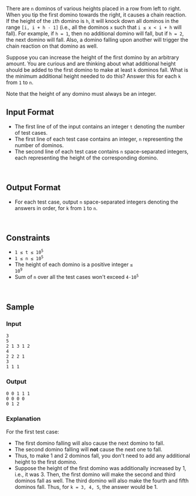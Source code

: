 <!-- 
** To be edited by problem admin.
        PROBLEM ABSTRACT:
            Eg: given an array of integers, find continuous subarray such that, sum of it's elements is maximum.
                Return the sum of the subarray.
                Egde cases: <add if some cases are must and should be added>
                Stress cases: <add if some cases are must and should be added>
-->

There are `n` dominos of various heights placed in a row from left to right. When you tip the first domino towards the right, it causes a chain reaction. If the height of the `i`th domino is `h`, it will knock down all dominos in the range `[i, i + h - 1]` (i.e., all the dominos `x` such that `i ≤ x < i + h` will fall). For example, if `h = 1`, then no additional domino will fall, but if `h = 2`, the next domino will fall. Also, a domino falling upon another will trigger the chain reaction on that domino as well.

Suppose you can increase the height of the first domino by an arbitrary amount. You are curious and are thinking about what additional height should be added to the first domino to make at least `k` dominos fall. What is the minimum additional height needed to do this? Answer this for each `k` from `1` to `n`. 

Note that the height of any domino must always be an integer.


## Input Format

- The first line of of the input contains an integer `t` denoting the number of test cases.
- The first line of each test case contains an integer, `n` representing the number of dominos.
- The second line of each test case contains `n` space-separated integers, each representing the height of the corresponding domino.

<br>


## Output Format

- For each test case, output `n` space-separated integers denoting the answers in order, for `k` from `1` to `n`.

<br>


## Constraints

- <code>1 &le; t &le; 10<sup>5</sup></code>
- <code>1 &le; n &le; 10<sup>5</sup></code>
- The height of each domino is a positive integer <code>&le; 10<sup>9</sup></code>
- Sum of `n` over all the test cases won't exceed <code>4·10<sup>5</sup></code>

<br>


## Sample

### Input
```
3
5
2 1 3 1 2
4
2 2 2 1
3
1 1 1
```

### Output
```
0 0 1 1 1
0 0 0 0
0 1 2
```

### Explanation

For the first test case:

- The first domino falling will also cause the next domino to fall.
- The second domino falling will **not** cause the next one to fall.
- Thus, to make 1 and 2 dominos fall, you don't need to add any additional height to the first domino.
- Suppose the height of the first domino was additionally increased by 1, i.e., it was 3. Then, the first domino will make the second and third dominos fall as well. The third domino will also make the fourth and fifth dominos fall. Thus, for `k = 3, 4, 5`, the answer would be 1.

<br>



